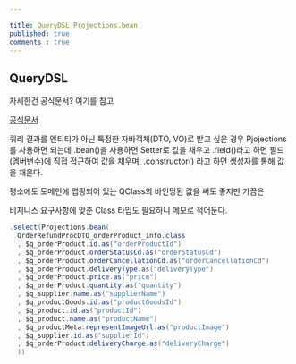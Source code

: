 ```yaml
---

title: QueryDSL Projections.bean
published: true
comments : true
---
```


## QueryDSL

자세한건 공식문서? 여기를 참고

[공식문서](http://www.querydsl.com/static/querydsl/4.0.1/reference/ko-KR/html_single/)

쿼리 결과를 엔티티가 아닌 특정한 자바객체(DTO, VO)로 받고 싶은 경우 Pjojections를 사용하면 되는데 .bean()을 사용하면 Setter로 값을 채우고 .field()라고 하면 필드(멤버변수)에 직접 접근하여 값을 채우며, .constructor() 라고 하면 생성자를 통해 값을 채운다.

평소에도 도메인에 맵핑되어 있는 QClass의 바인딩된 값을 써도 좋지만 가끔은 

비지니스 요구사항에 맞춘 Class 타입도 필요하니 메모로 적어둔다.

```java
.select(Projections.bean(
  OrderRefundProcDTO_orderProduct_info.class
  , $q_orderProduct.id.as("orderProductId")
  , $q_orderProduct.orderStatusCd.as("orderStatusCd")
  , $q_orderProduct.orderCancellationCd.as("orderCancellationCd")
  , $q_orderProduct.deliveryType.as("deliveryType")
  , $q_orderProduct.price.as("price")
  , $q_orderProduct.quantity.as("quantity")
  , $q_supplier.name.as("supplierName")
  , $q_productGoods.id.as("productGoodsId")
  , $q_product.id.as("productId")
  , $q_product.name.as("productName")
  , $q_productMeta.representImageUrl.as("productImage")
  , $q_supplier.id.as("supplierId")
  , $q_orderProduct.deliveryCharge.as("deliveryCharge")
  ))
```

